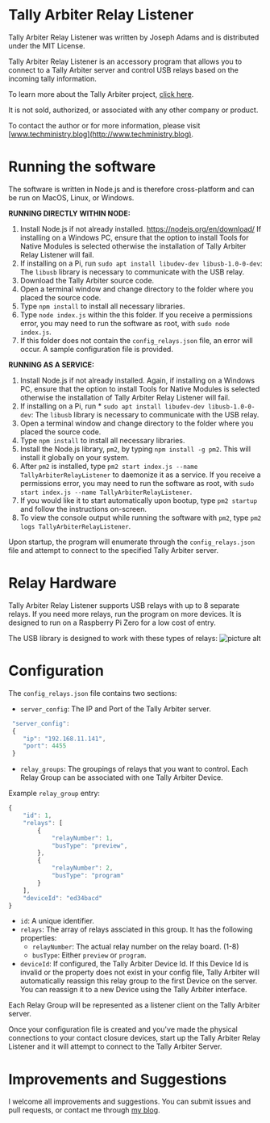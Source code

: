 # Tally Arbiter Relay Listener
Tally Arbiter Relay Listener was written by Joseph Adams and is distributed under the MIT License.

Tally Arbiter Relay Listener is an accessory program that allows you to connect to a Tally Arbiter server and control USB relays based on the incoming tally information.

To learn more about the Tally Arbiter project, [click here](http://github.com/josephdadams/tallyarbiter).

It is not sold, authorized, or associated with any other company or product.

To contact the author or for more information, please visit [www.techministry.blog](http://www.techministry.blog).

# Running the software
The software is written in Node.js and is therefore cross-platform and can be run on MacOS, Linux, or Windows.

**RUNNING DIRECTLY WITHIN NODE:**
1. Install Node.js if not already installed. <https://nodejs.org/en/download/> If installing on a Windows PC, ensure that the option to install Tools for Native Modules is selected otherwise the installation of Tally Arbiter Relay Listener will fail.
1. If installing on a Pi, run `sudo apt install libudev-dev libusb-1.0-0-dev`: The `libusb` library is necessary to communicate with the USB relay.
1. Download the Tally Arbiter source code.
1. Open a terminal window and change directory to the folder where you placed the source code.
1. Type `npm install` to install all necessary libraries.
1. Type `node index.js` within the this folder. If you receive a permissions error, you may need to run the software as root, with `sudo node index.js`.
1. If this folder does not contain the `config_relays.json` file, an error will occur. A sample configuration file is provided.

**RUNNING AS A SERVICE:**
1. Install Node.js if not already installed.  Again, if installing on a Windows PC, ensure that the option to install Tools for Native Modules is selected otherwise the installation of Tally Arbiter Relay Listener will fail.
1. If installing on a Pi, run * `sudo apt install libudev-dev libusb-1.0-0-dev`: The `libusb` library is necessary to communicate with the USB relay.
1. Open a terminal window and change directory to the folder where you placed the source code.
1. Type `npm install` to install all necessary libraries.
1. Install the Node.js library, `pm2`, by typing `npm install -g pm2`. This will install it globally on your system.
1. After `pm2` is installed, type `pm2 start index.js --name TallyArbiterRelayListener` to daemonize it as a service. If you receive a permissions error, you may need to run the software as root, with `sudo start index.js --name TallyArbiterRelayListener`.
1. If you would like it to start automatically upon bootup, type `pm2 startup` and follow the instructions on-screen.
1. To view the console output while running the software with `pm2`, type `pm2 logs TallyArbiterRelayListener`.

Upon startup, the program will enumerate through the `config_relays.json` file and attempt to connect to the specified Tally Arbiter server.

# Relay Hardware
Tally Arbiter Relay Listener supports USB relays with up to 8 separate relays. If you need more relays, run the program on more devices. It is designed to run on a Raspberry Pi Zero for a low cost of entry.

The USB library is designed to work with these types of relays:
![picture alt](https://github.com/josephdadams/USBRelay/raw/master/usbrelay.jpg "USB Relay")

# Configuration
The `config_relays.json` file contains two sections:

* `server_config`: The IP and Port of the Tally Arbiter server.
```javascript
 "server_config":
 {
	"ip": "192.168.11.141",
	"port": 4455
 }
```

* `relay_groups`: The groupings of relays that you want to control. Each Relay Group can be associated with one Tally Arbiter Device.

Example `relay_group` entry:
```javascript
{
	"id": 1,
	"relays": [
		{
			"relayNumber": 1,
			"busType": "preview",
		},
		{
			"relayNumber": 2,
			"busType": "program"
		}
	],
	"deviceId": "ed34bacd"
}
```

* `id`: A unique identifier.
* `relays`: The array of relays assciated in this group. It has the following properties:
	* `relayNumber`: The actual relay number on the relay board. (1-8)
	* `busType`: Either `preview` or `program`.
* `deviceId`: If configured, the Tally Arbiter Device Id. If this Device Id is invalid or the property does not exist in your config file, Tally Arbiter will automatically reassign this relay group to the first Device on the server. You can reassign it to a new Device using the Tally Arbiter interface.

Each Relay Group will be represented as a listener client on the Tally Arbiter server.

Once your configuration file is created and you've made the physical connections to your contact closure devices, start up the Tally Arbiter Relay Listener and it will attempt to connect to the Tally Arbiter Server.

# Improvements and Suggestions
I welcome all improvements and suggestions. You can submit issues and pull requests, or contact me through [my blog](http://www.techministry.blog).